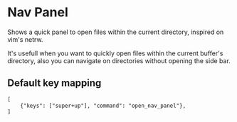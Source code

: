 # Nav Panel

Shows a quick panel to open files within the current directory, inspired on vim's netrw.

It's usefull when you want to quickly open files within the current buffer's directory, also you can navigate on directories without opening the side bar.

## Default key mapping
```
[
    {"keys": ["super+up"], "command": "open_nav_panel"},
]
```
